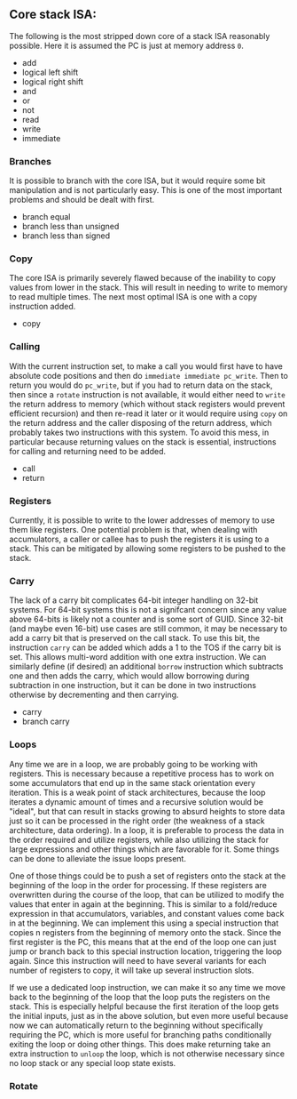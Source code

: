 ## Core stack ISA:

The following is the most stripped down core of a stack ISA reasonably possible. Here it is assumed the PC is just at memory address `0`.

- add
- logical left shift
- logical right shift
- and
- or
- not
- read
- write
- immediate

### Branches

It is possible to branch with the core ISA, but it would require some bit manipulation and is not particularly easy. This is one of the most important problems and should be dealt with first.

- branch equal
- branch less than unsigned
- branch less than signed

### Copy

The core ISA is primarily severely flawed because of the inability to copy values from lower in the stack. This will result in needing to write to memory to read multiple times. The next most optimal ISA is one with a copy instruction added.

- copy

### Calling

With the current instruction set, to make a call you would first have to have absolute code positions and then do `immediate immediate pc_write`. Then to return you would do `pc_write`, but if you had to return data on the stack, then since a `rotate` instruction is not available, it would either need to `write` the return address to memory (which without stack registers would prevent efficient recursion) and then re-read it later or it would require using `copy` on the return address and the caller disposing of the return address, which probably takes two instructions with this system. To avoid this mess, in particular because returning values on the stack is essential, instructions for calling and returning need to be added.

- call
- return

### Registers

Currently, it is possible to write to the lower addresses of memory to use them like registers. One potential problem is that, when dealing with accumulators, a caller or callee has to push the registers it is using to a stack. This can be mitigated by allowing some registers to be pushed to the stack.

### Carry

The lack of a carry bit complicates 64-bit integer handling on 32-bit systems. For 64-bit systems this is not a signifcant concern since any value above 64-bits is likely not a counter and is some sort of GUID. Since 32-bit (and maybe even 16-bit) use cases are still common, it may be necessary to add a carry bit that is preserved on the call stack. To use this bit, the instruction `carry` can be added which adds a 1 to the TOS if the carry bit is set. This allows multi-word addition with one extra instruction. We can similarly define (if desired) an additional `borrow` instruction which subtracts one and then adds the carry, which would allow borrowing during subtraction in one instruction, but it can be done in two instructions otherwise by decrementing and then carrying.

- carry
- branch carry

### Loops

Any time we are in a loop, we are probably going to be working with registers. This is necessary because a repetitive process has to work on some accumulators that end up in the same stack orientation every iteration. This is a weak point of stack architectures, because the loop iterates a dynamic amount of times and a recursive solution would be "ideal", but that can result in stacks growing to absurd heights to store data just so it can be processed in the right order (the weakness of a stack architecture, data ordering). In a loop, it is preferable to process the data in the order required and utilize registers, while also utilizing the stack for large expressions and other things which are favorable for it. Some things can be done to alleviate the issue loops present.

One of those things could be to push a set of registers onto the stack at the beginning of the loop in the order for processing. If these registers are overwritten during the course of the loop, that can be utilized to modify the values that enter in again at the beginning. This is similar to a fold/reduce expression in that accumulators, variables, and constant values come back in at the beginning. We can implement this using a special instruction that copies n registers from the beginning of memory onto the stack. Since the first register is the PC, this means that at the end of the loop one can just jump or branch back to this special instruction location, triggering the loop again. Since this instruction will need to have several variants for each number of registers to copy, it will take up several instruction slots.

If we use a dedicated loop instruction, we can make it so any time we move back to the beginning of the loop that the loop puts the registers on the stack. This is especially helpful because the first iteration of the loop gets the initial inputs, just as in the above solution, but even more useful because now we can automatically return to the beginning without specifically requiring the PC, which is more useful for branching paths conditionally exiting the loop or doing other things. This does make returning take an extra instruction to `unloop` the loop, which is not otherwise necessary since no loop stack or any special loop state exists.

### Rotate
